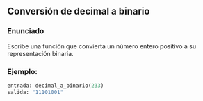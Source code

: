 ## Conversión de decimal a binario

### Enunciado
Escribe una función que convierta un número entero positivo a su representación binaria.

### Ejemplo:
```python
entrada: decimal_a_binario(233)
salida: "11101001"







